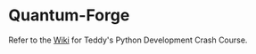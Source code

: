 # Quantum-Forge

Refer to the [Wiki](https://github.com/UCBoulder/Quantum-Forge/wiki) for Teddy's Python Development Crash Course.
